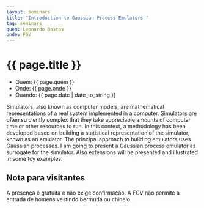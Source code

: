 ```yaml
---
layout: seminars
title: "Introduction to Gaussian Process Emulators "
tag: seminars
quem: Leonardo Bastos 
onde: FGV 
---
```


# {{ page.title }}

- Quem:  {{ page.quem }}
- Onde:  {{ page.onde }}
- Quando: {{ page.date | date_to_string }}


Simulators, also known as computer models, are mathematical
representations of a real system implemented in a computer. Simulators
are often su ciently complex that they take appreciable amounts of
computer time or other resources to run. In this context, a
methodology has been developed based on building a statistical
representation of the simulator, known as an emulator. The principal
approach to building emulators uses Gaussian processes. I am going to
present a Gaussian process emulator as surrogate for the
simulator. Also extensions will be presented and illustrated in some
toy examples.

## Nota para visitantes

A presença é gratuíta e não exige confirmação. A FGV não permite a
entrada de homens vestindo bermuda ou chinelo.

